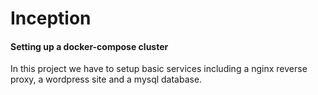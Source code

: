 # Inception
#### Setting up a docker-compose cluster

In this project we have to setup basic services including a nginx reverse proxy, a wordpress site and a mysql database.
